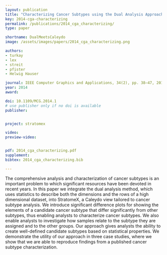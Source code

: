 ```yaml
---
layout: publication
title: "Characterizing Cancer Subtypes using the Dual Analysis Approach in Caleydo "
key: 2014-cga-characterizing
permalink: /publications/2014_cga_characterizing/
type: paper

shortname: DualMeetsCaleydo
image: /assets/images/papers/2014_cga_characterizing.png

authors:
- turkay
- lex
- streit
- pfister
- Helwig Hauser

journal: IEEE Computer Graphics and Applications, 34(2), pp. 38–47, 2014.
year: 2014
award:

doi: 10.1109/MCG.2014.1
# use publisher only if no doi is available
publisher:


project: stratomex

video:
preview-video:


pdf: 2014_cga_characterizing.pdf
supplement:
bibtex: 2014_cga_characterizing.bib

---
```


The comprehensive analysis and characterization of cancer subtypes is an important problem to which significant resources have been devoted in recent years. In this paper we integrate the dual analysis method, which uses statistics to describe both the dimensions and the rows of a high dimensional dataset, into StratomeX, a Caleydo view tailored to cancer subtype analysis. We introduce significant difference plots for showing the elements of a candidate cancer subtype that differ significantly from other subtypes, thus enabling analysts to characterize cancer subtypes. We also enable analysts to investigate how samples relate to the subtype they are assigned and to the other groups. Our approach gives analysts the ability to create well-defined candidate subtypes based on statistical properties. We demonstrate the utility of our approach in three case studies, where we show that we are able to reproduce findings from a published cancer subtype characterization.

